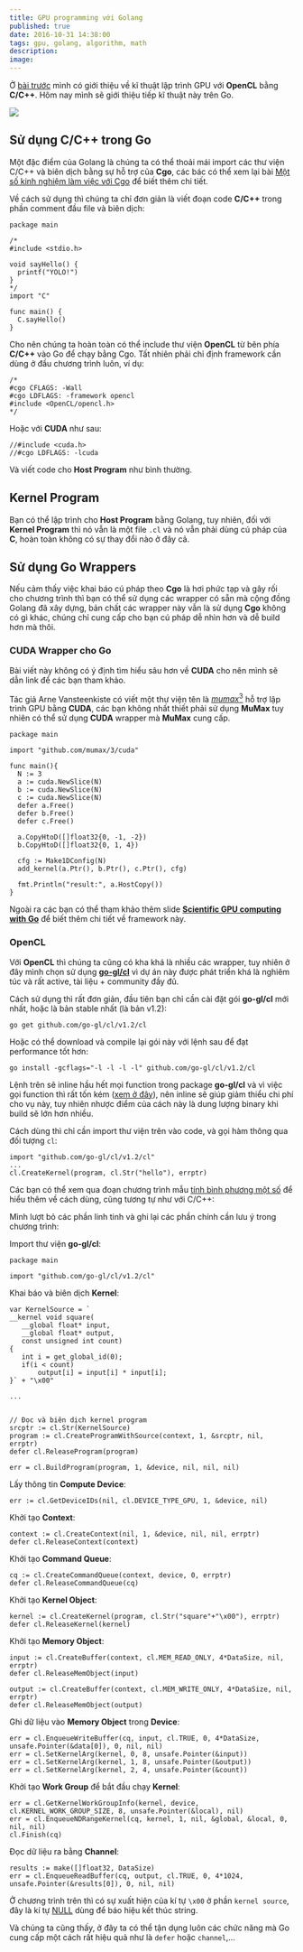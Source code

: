 ```yaml
---
title: GPU programming với Golang
published: true
date: 2016-10-31 14:38:00
tags: gpu, golang, algorithm, math
description: 
image:
---
```

Ở [bài trước](https://thefullsnack.com/posts/nhan-ma-tran-2.html) mình có giới thiệu về kĩ thuật lập trình GPU với **OpenCL** bằng **C/C++**. Hôm nay mình sẽ giới thiệu tiếp kĩ thuật này trên Go.

![](https://archive.fosdem.org/2014/schedule/event/hpc_devroom_go/hpc_devroom_go-99c7a0bca25373a544f8d99c7e42526e04c7578bcfa3c45fc3be59fa1ada99ba.png)

## Sử dụng C/C++ trong Go

Một đặc điểm của Golang là chúng ta có thể thoải mái import các thư viện C/C++ và biên dịch bằng sự hỗ trợ của **Cgo**, các bác có thể xem lại bài [Một số kinh nghiệm làm việc với Cgo](https://thefullsnack.com/posts/vai-dieu-ve-cgo.html) để biết thêm chi tiết.

Về cách sử dụng thì chúng ta chỉ đơn giản là viết đoạn code **C/C++** trong phần comment đầu file và biên dịch:

```
package main

/*
#include <stdio.h>

void sayHello() {
  printf("YOLO!")
}
*/
import "C"

func main() {
  C.sayHello()
}
```

Cho nên chúng ta hoàn toàn có thể include thư viện **OpenCL** từ bên phía **C/C++** vào Go để chạy bằng Cgo. Tất nhiên phải chỉ định framework cần dùng ở đầu chương trình luôn, ví dụ:

```
/*
#cgo CFLAGS: -Wall
#cgo LDFLAGS: -framework opencl
#include <OpenCL/opencl.h>
*/
```

Hoặc với **CUDA** như sau:

```
//#include <cuda.h>
//#cgo LDFLAGS: -lcuda
```

Và viết code cho **Host Program** như bình thường.

## Kernel Program

Bạn có thể lập trình cho **Host Program** bằng Golang, tuy nhiên, đối với **Kernel Program** thì nó vẫn là một file `.cl` và nó vẫn phải dùng cú pháp của **C**, hoàn toàn không có sự thay đổi nào ở đây cả.

## Sử dụng Go Wrappers

Nếu cảm thấy việc khai báo cú pháp theo **Cgo** là hơi phức tạp và gây rối cho chương trình thì bạn có thể sử dụng các wrapper có sẵn mà cộng đồng Golang đã xây dựng, bản chất các wrapper này vẫn là sử dụng **Cgo** không có gì khác, chúng chỉ cung cấp cho bạn cú pháp dễ nhìn hơn và dễ build hơn mà thôi.

### CUDA Wrapper cho Go

Bài viết này không có ý định tìm hiểu sâu hơn về **CUDA** cho nên mình sẽ dẫn link để các bạn tham khảo. 

Tác giả Arne Vansteenkiste có viết một thư viện tên là [$mumax^{3}$](http://mumax.github.io/index.html) hỗ trợ lập trình GPU bằng **CUDA**, các bạn không nhất thiết phải sử dụng **MuMax** tuy nhiên có thể sử dụng **CUDA** wrapper mà **MuMax** cung cấp.

```
package main

import "github.com/mumax/3/cuda"

func main(){
  N := 3
  a := cuda.NewSlice(N)
  b := cuda.NewSlice(N)
  c := cuda.NewSlice(N)
  defer a.Free()
  defer b.Free()
  defer c.Free()

  a.CopyHtoD([]float32{0, -1, -2})
  b.CopyHtoD([]float32{0, 1, 4})

  cfg := Make1DConfig(N)
  add_kernel(a.Ptr(), b.Ptr(), c.Ptr(), cfg)

  fmt.Println("result:", a.HostCopy())
}
```

Ngoài ra các bạn có thể tham khảo thêm slide [**Scientific GPU computing with Go**](https://hpcugent.github.io/easybuild/files/FOSDEM14/FOSDEM14_HPC_devroom_14_GoCUDA.pdf) để biết thêm chi tiết về framework này.

### OpenCL

Với **OpenCL** thì chúng ta cũng có kha khá là nhiều các wrapper, tuy nhiên ở đây mình chọn sử dụng [**go-gl/cl**](https://github.com/go-gl/cl) vì dự án này được phát triển khá là nghiêm túc và rất active, tài liệu + community đầy đủ. 

Cách sử dụng thì rất đơn giản, đầu tiên bạn chỉ cần cài đặt gói **go-gl/cl** mới nhất, hoặc là bản stable nhất (là bản v1.2):

```
go get github.com/go-gl/cl/v1.2/cl
```

Hoặc có thể download và compile lại gói này với lệnh sau để đạt performance tốt hơn:

```
go install -gcflags="-l -l -l -l" github.com/go-gl/cl/v1.2/cl
```

Lệnh trên sẽ inline hầu hết mọi function trong package **go-gl/cl** và vì việc gọi function thì rất tốn kém ([xem ở đây](http://dave.cheney.net/2014/06/07/five-things-that-make-go-fast)), nên inline sẽ giúp giảm thiểu chi phí cho vụ này, tuy nhiên nhược điểm của cách này là dung lượng binary khi build sẽ lớn hơn nhiều.

Cách dùng thì chỉ cần import thư viện trên vào code, và gọi hàm thông qua đối tượng `cl`:

```
import "github.com/go-gl/cl/v1.2/cl"
...
cl.CreateKernel(program, cl.Str("hello"), errptr)
```

Các bạn có thể xem qua đoạn chương trình mẫu [tính bình phương một số](https://github.com/go-gl/cl/blob/master/sample/square/square.go) để hiểu thêm về cách dùng, cũng tương tự như với C/C++:

Mình lượt bỏ các phần linh tinh và ghi lại các phần chính cần lưu ý trong chương trình:

Import thư viện **go-gl/cl**:

```
package main

import "github.com/go-gl/cl/v1.2/cl"
```

Khai báo và biên dịch **Kernel**:

```
var KernelSource = `
__kernel void square(
   __global float* input,
   __global float* output,
   const unsigned int count)
{
   int i = get_global_id(0);
   if(i < count)
	   output[i] = input[i] * input[i];
}` + "\x00"

...


// Đọc và biên dịch kernel program
srcptr := cl.Str(KernelSource)
program := cl.CreateProgramWithSource(context, 1, &srcptr, nil, errptr)
defer cl.ReleaseProgram(program)

err = cl.BuildProgram(program, 1, &device, nil, nil, nil)
```

Lấy thông tin **Compute Device**:

```
err := cl.GetDeviceIDs(nil, cl.DEVICE_TYPE_GPU, 1, &device, nil)
```

Khởi tạo **Context**:

```
context := cl.CreateContext(nil, 1, &device, nil, nil, errptr)
defer cl.ReleaseContext(context)
```

Khởi tạo **Command Queue**:

```
cq := cl.CreateCommandQueue(context, device, 0, errptr)
defer cl.ReleaseCommandQueue(cq)
```
  
Khởi tạo **Kernel Object**:

```
kernel := cl.CreateKernel(program, cl.Str("square"+"\x00"), errptr)
defer cl.ReleaseKernel(kernel)
```

Khởi tạo **Memory Object**:

```
input := cl.CreateBuffer(context, cl.MEM_READ_ONLY, 4*DataSize, nil, errptr)
defer cl.ReleaseMemObject(input)

output := cl.CreateBuffer(context, cl.MEM_WRITE_ONLY, 4*DataSize, nil, errptr)
defer cl.ReleaseMemObject(output)
```

Ghi dữ liệu vào **Memory Object** trong **Device**:

```
err = cl.EnqueueWriteBuffer(cq, input, cl.TRUE, 0, 4*DataSize, unsafe.Pointer(&data[0]), 0, nil, nil)
err = cl.SetKernelArg(kernel, 0, 8, unsafe.Pointer(&input))
err = cl.SetKernelArg(kernel, 1, 8, unsafe.Pointer(&output))
err = cl.SetKernelArg(kernel, 2, 4, unsafe.Pointer(&count))
```

Khởi tạo **Work Group** để bắt đầu chạy **Kernel**: 

```
err = cl.GetKernelWorkGroupInfo(kernel, device, cl.KERNEL_WORK_GROUP_SIZE, 8, unsafe.Pointer(&local), nil)
err = cl.EnqueueNDRangeKernel(cq, kernel, 1, nil, &global, &local, 0, nil, nil)
cl.Finish(cq)
```

Đọc dữ liệu ra bằng **Channel**:

```
results := make([]float32, DataSize)
err = cl.EnqueueReadBuffer(cq, output, cl.TRUE, 0, 4*1024, unsafe.Pointer(&results[0]), 0, nil, nil)
```

Ở chương trình trên thì có sự xuất hiện của kí tự `\x00` ở phần `kernel source`, đây là kí tự [NULL](https://en.m.wikipedia.org/wiki/Null_character) dùng để báo hiệu kết thúc string. 

Và chúng ta cũng thấy, ở đây ta có thể tận dụng luôn các chức năng mà Go cung cấp một cách rất hiệu quả như là `defer` hoặc `channel`,...
